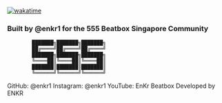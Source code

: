 [![wakatime](https://wakatime.com/badge/user/849bb989-6c1a-4bb4-a5f1-ba937583da5f/project/b814c358-0dd7-4e5d-ab49-ce6242c08116.svg)](https://wakatime.com/badge/user/849bb989-6c1a-4bb4-a5f1-ba937583da5f/project/b814c358-0dd7-4e5d-ab49-ce6242c08116)


### Built by @enkr1 for the 555 Beatbox Singapore Community

            ███████╗███████╗███████╗
            ██╔════╝██╔════╝██╔════╝
            ███████╗███████╗███████╗
            ╚════██║╚════██║╚════██║
            ███████║███████║███████║
            ╚══════╝╚══════╝╚══════╝
                        
GitHub: @enkr1      Instagram: @enkr1       YouTube: EnKr Beatbox
               Developed by ENKR

